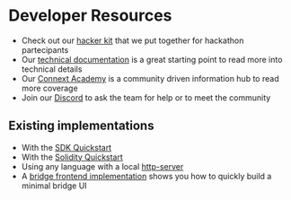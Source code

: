 # Developer Resources

- Check out our [hacker kit](https://www.notion.so/connext/Connext-Hacker-Kit-febb25e70b6c4596a57a1e05b6df4b19) that we put together for hackathon partecipants
- Our [technical documentation](https://docs.connext.network) is a great starting point to read more into technical details
- Our [Connext Academy](https://connext.academy) is a community driven information hub to read more coverage
- Join our [Discord](https://discord.gg/pef9AyEhNz) to ask the team for help or to meet the community

## Existing implementations
- With the [SDK Quickstart](https://docs.connext.network/developers/sdk/sdk-quickstart)
- With the [Solidity Quickstart](https://docs.connext.network/developers/contracts/contracts-quickstart)
- Using any language with a local [http-server](https://github.com/connext/nxtp/tree/main/packages/examples/sdk-server)
- A [bridge frontend implementation](https://github.com/connext/nxtp/tree/main/packages/examples/bridge-reference/) shows you how to quickly build a minimal bridge UI
